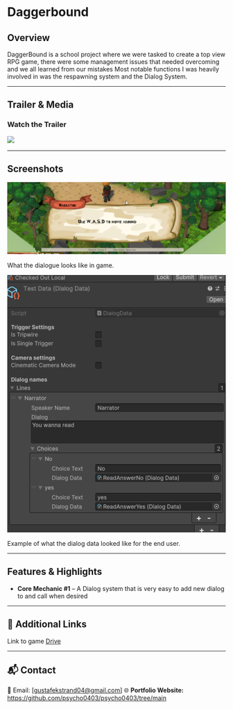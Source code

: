 # Daggerbound

## Overview  
DaggerBound is a school project where we were tasked to create a top view RPG game, there were some management issues that needed overcoming and we all learned from our mistakes
Most notable functions I was heavily involved in was the respawning system and the Dialog System. 

---

## Trailer & Media  
### Watch the Trailer  
<a href="https://www.youtube.com/watch?v=j9DEZIbw0ys">
  <img src="https://img.youtube.com/vi/j9DEZIbw0ys/maxresdefault.jpg" width="500">
</a>

---

## Screenshots  
<p align="left">
  <img src="https://github.com/psycho0403/Daggerbound/blob/main/DialogInGame.png" width="600">
  
  What the dialogue looks like in game. 
  
</p>

<p align="left">
  <img src="https://github.com/psycho0403/Daggerbound/blob/main/DialogDataInspector.png" width="600">
  
  Example of what the dialog data looked like for the end user.
</p>

---

## Features & Highlights  
- **Core Mechanic #1** – A Dialog system that is very easy to add new dialog to and call when desired

---

## 🔗 Additional Links  
Link to game [Drive](https://changemakereducation-my.sharepoint.com/:f:/g/personal/korben_lyall-wilson_edu_futuregames_se/EhS5oDm6wwNHrAlhk_sSeVYBwtZ1OH-g63AX6p0Omjuz9g?e=12wjzz) 

---

## 📬 Contact  
📧 Email: [gustafekstrand04@gmail.com] 
🌐 **Portfolio Website:** https://github.com/psycho0403/psycho0403/tree/main 
